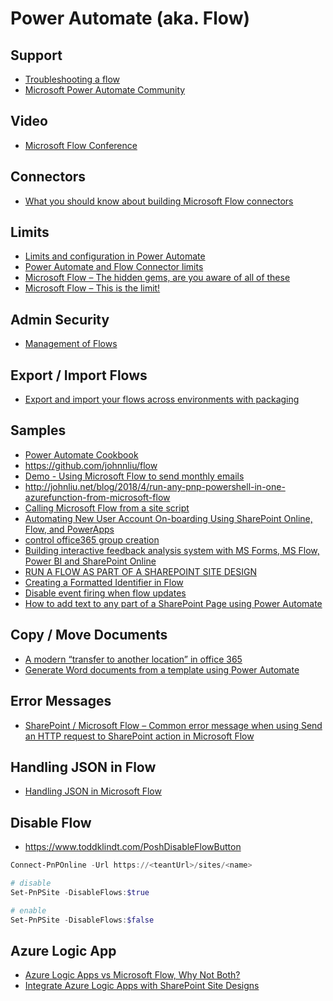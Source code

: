 # Power Automate (aka. Flow)

## Support

- [Troubleshooting a flow](https://docs.microsoft.com/en-us/power-automate/fix-flow-failures)
- [Microsoft Power Automate Community](https://powerusers.microsoft.com/t5/Microsoft-Power-Automate/ct-p/MPACommunity)

## Video

- [Microsoft Flow Conference](https://www.youtube.com/playlist?list=PLwh1E-0OEEGI7sGTXzoy98RFFqsIoUAUw)

## Connectors

- [What you should know about building Microsoft Flow connectors](https://blog.mastykarz.nl/what-know-building-microsoft-flow-custom-connectors)

## Limits

- [Limits and configuration in Power Automate](https://docs.microsoft.com/en-us/power-automate/limits-and-config)
- [Power Automate and Flow Connector limits](https://veenstra.me.uk/2018/07/17/microsoft-flow-connector-limits)
- [Microsoft Flow – The hidden gems, are you aware of all of these](https://veenstra.me.uk/2018/03/19/microsoft-flow-the-hidden-gems-are-you-aware-of-all-of-these)
- [Microsoft Flow – This is the limit!](https://sharepains.com/2018/04/30/microsoft-flow-this-is-the-limit/)

## Admin Security

- [Management of Flows](https://rencore.com/blog/inconvenient-management-flows/)

## Export / Import Flows

- [Export and import your flows across environments with packaging](https://flow.microsoft.com/en-us/blog/import-export-bap-packages/)

## Samples

- [Power Automate Cookbook](https://powerusers.microsoft.com/t5/Power-Automate-Cookbook/bd-p/MPA_Cookbook)
- <https://github.com/johnnliu/flow>
- [Demo - Using Microsoft Flow to send monthly emails](https://youtu.be/NsJJYIaRbfw?t=513)
- <http://johnliu.net/blog/2018/4/run-any-pnp-powershell-in-one-azurefunction-from-microsoft-flow>
- [Calling Microsoft Flow from a site script](https://docs.microsoft.com/en-us/sharepoint/dev/declarative-customization/site-design-trigger-flow-tutorial)
- [Automating New User Account On-boarding Using SharePoint Online, Flow, and PowerApps](https://practical365.com/sharepoint-online/automated-user-creation-flow-powerapps)
- [control office365 group creation](https://www.sharepointnutsandbolts.com/2018/04/control-office-365-group-creation.html)
- [Building interactive feedback analysis system with MS Forms, MS Flow, Power BI and SharePoint Online](https://spblog.net/post/2019/01/29/building-interactive-feedback-analysis-system-with-ms-forms-ms-flow-power-bi-and-sharepoint-online)
- [RUN A FLOW AS PART OF A SHAREPOINT SITE DESIGN](https://wonderlaura.com/2019/03/14/run-a-flow-as-part-of-a-sharepoint-site-design/)
- [Creating a Formatted Identifier in Flow](https://mikehatheway.com/2019/05/03/creating-a-formatted-identifier-in-flow/)
- [Disable event firing when flow updates](https://www.techmikael.com/2019/04/disable-event-firing-when-flow-updates.html)
- [How to add text to any part of a SharePoint Page using Power Automate](https://collab365.community/how-to-add-text-to-any-part-of-a-sharepoint-page-using-power-automate/ )

## Copy / Move Documents

- [A modern “transfer to another location” in office 365](https://joannecklein.com/2018/01/02/a-modern-transfer-to-another-location-in-office-365/)
- [Generate Word documents from a template using Power Automate](https://tahoeninjas.blog/2020/03/13/generate-word-documents-from-a-template-using-power-automate/)

## Error Messages

- [SharePoint / Microsoft Flow – Common error message when using Send an HTTP request to SharePoint action in Microsoft Flow](https://veenstra.me.uk/2018/08/30/sharepoint-microsoft-flow-common-error-message-when-using-send-an-http-request-to-sharepoint-action-in-microsoft-flow)

## Handling JSON in Flow

- [Handling JSON in Microsoft Flow](https://spmaestro.com/handling-json-in-microsoft-flow/)

## Disable Flow

- <https://www.toddklindt.com/PoshDisableFlowButton>

```Powershell
Connect-PnPOnline -Url https://<teantUrl>/sites/<name>

# disable
Set-PnPSite -DisableFlows:$true

# enable
Set-PnPSite -DisableFlows:$false
```

## Azure Logic App

- [Azure Logic Apps vs Microsoft Flow, Why Not Both?](https://www.serverless360.com/blog/azure-logic-apps-vs-microsoft-flow)
- [Integrate Azure Logic Apps with SharePoint Site Designs](http://www.devjhorst.com/2019/10/integrate-azure-logic-apps-with-sharepoint-site-designs.html)
